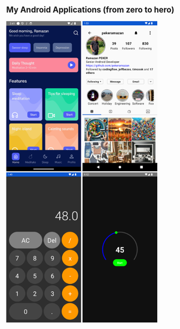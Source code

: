 
## My Android Applications (from zero to hero)
<a href="https://github.com/pekeramazan/MeditationUICompose"><img src="https://github.com/pekeramazan/pekeramazan/blob/main/images/meditation-ui.png" alt="MeditationUICompose"  width="200" height="400" /></a>
<a href="https://github.com/pekeramazan/InstagramProfileUICompose"><img src="https://github.com/pekeramazan/pekeramazan/blob/main/images/instagram.png" alt="InstagramProfileUICompose"  width="200" height="400" /></a>
<a href="https://github.com/pekeramazan/CalculatorCompose"><img src="https://github.com/pekeramazan/pekeramazan/blob/main/images/calculator.png" alt="CalculatorCompose"  width="200" height="400" /></a>
<a href="https://github.com/pekeramazan/TimerCompose"><img src="https://github.com/pekeramazan/pekeramazan/blob/main/images/timer.png" alt="TimerCompose" width="200" height="400"/></a>

